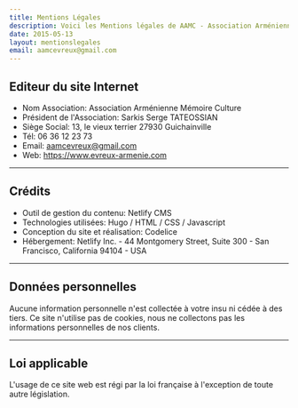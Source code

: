 ```yaml
---
title: Mentions Légales
description: Voici les Mentions légales de AAMC - Association Arménienne Mémoire Culture.
date: 2015-05-13
layout: mentionslegales
email: aamcevreux@gmail.com
---
```

## Editeur du site Internet

* Nom Association: Association Arménienne Mémoire Culture
* Président de l'Association: Sarkis Serge TATEOSSIAN
* Siège Social: 13, le vieux terrier 27930 Guichainville 
* Tél: 06 36 12 23 73
* Email: aamcevreux@gmail.com
* Web: https://www.evreux-armenie.com

- - -

## Crédits

* Outil de gestion du contenu: Netlify CMS
* Technologies utilisées: Hugo / HTML / CSS / Javascript
* Conception du site et réalisation: Codelice
* Hébergement: Netlify Inc. - 44 Montgomery Street, Suite 300 - San Francisco, California 94104 - USA

- - -

## Données personnelles

Aucune information personnelle n'est collectée à votre insu ni cédée à des tiers. Ce site n'utilise pas de cookies, nous ne collectons pas les informations personnelles de nos clients.

- - -

## Loi applicable

L'usage de ce site web est régi par la loi française à l'exception de toute autre législation.